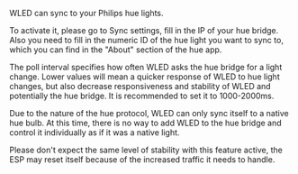 WLED can sync to your Philips hue lights.

To activate it, please go to Sync settings, fill in the IP of your hue bridge. Also you need to fill in the numeric ID of the hue light you want to sync to, which you can find in the "About" section of the hue app.

The poll interval specifies how often WLED asks the hue bridge for a light change. Lower values will mean a quicker response of WLED to hue light changes, but also decrease responsiveness and stability of WLED and potentially the hue bridge.
It is recommended to set it to 1000-2000ms.

Due to the nature of the hue protocol, WLED can only sync itself to a native hue bulb. At this time, there is no way to add WLED to the hue bridge and control it individually as if it was a native light. 

Please don't expect the same level of stability with this feature active, the ESP may reset itself because of the increased traffic it needs to handle.